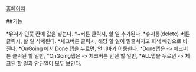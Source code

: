 [홈페이지](https://resilient-lebkuchen-f54e5e.netlify.app)

##기능

*유저가 인풋 칸에 값을 넣는다.
*+버튼 클릭시, 할 일 추가된다.
*휴지통(delete) 버튼 클릭시, 할 일 삭제된다.
*체크버튼 클릭시, 해당 할 일이 밑줄쳐지고 회색 배경으로 바뀐다.
*OnGoing 에서 Done 탭을 누르면, 언더바가 이동한다.
*Done탭은 -> 체크버튼 클릭된 할 일만, 
*OnGoing탭은 -> 체크버튼 안된 할 일만,
*ALL탭을 누르면 -> 체크된 할 일과 안된일이 모두 보인다.







